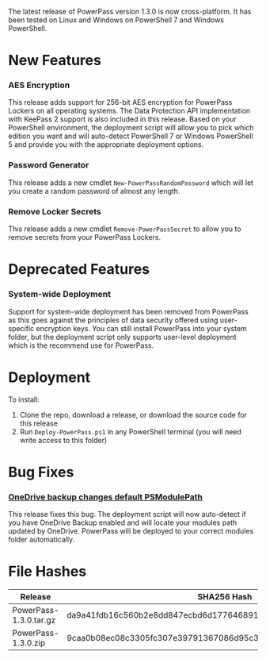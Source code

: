 The latest release of PowerPass version 1.3.0 is now cross-platform. It has been tested on Linux and Windows on PowerShell 7 and Windows PowerShell.
# New Features
### AES Encryption
This release adds support for 256-bit AES encryption for PowerPass Lockers on all operating systems. The Data Protection API implementation with KeePass 2 support is also included in this release. Based on your PowerShell environment, the deployment script will allow you to pick which edition you want and will auto-detect PowerShell 7 or Windows PowerShell 5 and provide you with the appropriate deployment options.
### Password Generator
This release adds a new cmdlet `New-PowerPassRandomPassword` which will let you create a random password of almost any length.
### Remove Locker Secrets
This release adds a new cmdlet `Remove-PowerPassSecret` to allow you to remove secrets from your PowerPass Lockers.
# Deprecated Features
### System-wide Deployment
Support for system-wide deployment has been removed from PowerPass as this goes against the principles of data security offered using user-specific encryption keys. You can still install PowerPass into your system folder, but the deployment script only supports user-level deployment which is the recommend use for PowerPass.
# Deployment
To install:
1. Clone the repo, download a release, or download the source code for this release
2. Run `Deploy-PowerPass.ps1` in any PowerShell terminal (you will need write access to this folder)
# Bug Fixes
### [OneDrive backup changes default PSModulePath](https://github.com/chopinrlz/powerpass/issues/2)
This release fixes this bug. The deployment script will now auto-detect if you have OneDrive Backup enabled and will locate your modules path updated by OneDrive. PowerPass will be deployed to your correct modules folder automatically.
# File Hashes
| Release                 | SHA256 Hash                                                      |
| ----------------------- | ---------------------------------------------------------------- |
| PowerPass-1.3.0.tar.gz  | da9a41fdb16c560b2e8dd847ecbd6d177646891927a998abbfb293f5de7f8664 |
| PowerPass-1.3.0.zip     | 9caa0b08ec08c3305fc307e39791367086d95c34d7d3178a3cc4ba3880b3c518 |